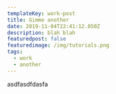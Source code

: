```yaml
---
templateKey: work-post
title: Gimme another
date: 2019-11-04T22:41:12.850Z
description: blah blah
featuredpost: false
featuredimage: /img/tutorials.png
tags:
  - work
  - another
---
```

asdfasdfdasfa
